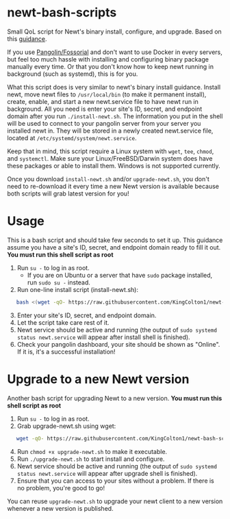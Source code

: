 # newt-bash-scripts
Small QoL script for Newt's binary install, configure, and upgrade. Based on this [guidance](https://docs.fossorial.io/Newt/install).

If you use [Pangolin/Fossorial](https://github.com/fosrl/pangolin) and don't want to use Docker in every servers, but feel too much hassle with installing and configuring binary package manually every time. Or that you don't know how to keep newt running in background (such as systemd), this is for you.

What this script does is very similar to newt's binary install guidance. Install newt, move newt files to `/usr/local/bin` (to make it permanent install), create, enable, and start a new newt.service file to have newt run in background. All you need is enter your site's ID, secret, and endpoint domain after you run `./install-newt.sh`. The information you put in the shell will be used to connect to your pangolin server from your server you installed newt in. They will be stored in a newly created newt.service file, located at `/etc/systemd/system/newt.service`.

Keep that in mind, this script require a Linux system with `wget`, `tee`, `chmod`, and `systemctl`. Make sure your Linux/FreeBSD/Darwin system does have these packages or able to install them. Windows is not supported currently.

Once you download `install-newt.sh` and/or `upgrade-newt.sh`, you don't need to re-download it every time a new Newt version is available because both scripts will grab latest version for you!

# Usage
This is a bash script and should take few seconds to set it up. This guidance assume you have a site's ID, secret, and endpoint domain ready to fill it out. **You must run this shell script as root**
1. Run `su -` to log in as root.
   - If you are on Ubuntu or a server that have `sudo` package installed, run `sudo su -` instead.
2. Run one-line install script (install-newt.sh):
```bash
   bash <(wget -qO- https://raw.githubusercontent.com/KingColton1/newt-bash-scripts/main/install-newt.sh)
```
3. Enter your site's ID, secret, and endpoint domain.
4. Let the script take care rest of it.
5. Newt service should be active and running (the output of `sudo systemd status newt.service` will appear after install shell is finished).
6. Check your pangolin dashboard, your site should be shown as "Online". If it is, it's a successful installation!

# Upgrade to a new Newt version
Another bash script for upgrading Newt to a new version. **You must run this shell script as root**
1. Run `su -` to log in as root.
2. Grab upgrade-newt.sh using wget:
```bash
   wget -qO- https://raw.githubusercontent.com/KingColton1/newt-bash-scripts/refs/heads/main/upgrade-newt.sh
```
4. Run `chmod +x upgrade-newt.sh` to make it executable.
5. Run `./upgrade-newt.sh` to start install and configure.
7. Newt service should be active and running (the output of `sudo systemd status newt.service` will appear after upgrade shell is finished).
6. Ensure that you can access to your sites without a problem. If there is no problem, you're good to go!

You can reuse `upgrade-newt.sh` to upgrade your newt client to a new version whenever a new version is published.
